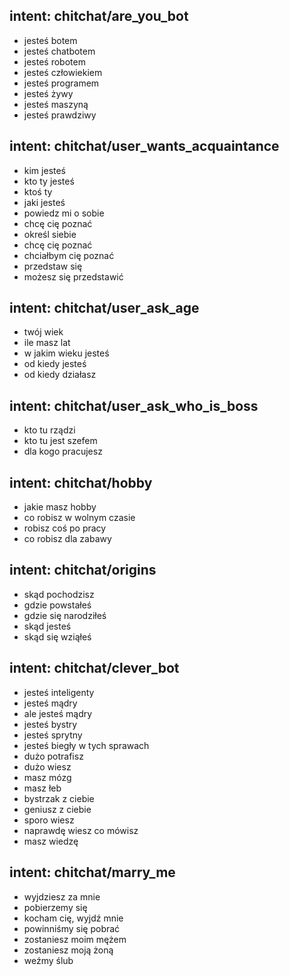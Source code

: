 <!-- intents related to bot challenge, making acquaintance etc -->

<!-- user ask if agent is bot -->
## intent: chitchat/are_you_bot
- jesteś botem
- jesteś chatbotem
- jesteś robotem
- jesteś człowiekiem
- jesteś programem
- jesteś żywy
- jesteś maszyną
- jesteś prawdziwy

<!-- user ask for making acquaintance -->
## intent: chitchat/user_wants_acquaintance
- kim jesteś
- kto ty jesteś
- ktoś ty
- jaki jesteś
- powiedz mi o sobie
- chcę cię poznać
- określ siebie
- chcę cię poznać
- chciałbym cię poznać
- przedstaw się
- możesz się przedstawić

<!-- user ask for agent age -->
## intent: chitchat/user_ask_age
- twój wiek
- ile masz lat
- w jakim wieku jesteś
- od kiedy jesteś
- od kiedy działasz

<!-- user ask who is boss -->
## intent: chitchat/user_ask_who_is_boss
- kto tu rządzi
- kto tu jest szefem
- dla kogo pracujesz

<!-- user ask about hobby -->
## intent: chitchat/hobby
- jakie masz hobby
- co robisz w wolnym czasie
- robisz coś po pracy
- co robisz dla zabawy

<!-- user ask about origins -->
## intent: chitchat/origins
- skąd pochodzisz
- gdzie powstałeś
- gdzie się narodziłeś
- skąd jesteś
- skąd się wziąłeś

<!-- user see bot is so clever -->
## intent: chitchat/clever_bot
- jesteś inteligenty
- jesteś mądry
- ale jesteś mądry
- jesteś bystry
- jesteś sprytny
- jesteś biegły w tych sprawach
- dużo potrafisz
- dużo wiesz
- masz mózg
- masz łeb
- bystrzak z ciebie
- geniusz z ciebie
- sporo wiesz
- naprawdę wiesz co mówisz
- masz wiedzę

<!-- user want to marry -->
## intent: chitchat/marry_me
- wyjdziesz za mnie
- pobierzemy się
- kocham cię, wyjdź mnie
- powinniśmy się pobrać
- zostaniesz moim mężem
- zostaniesz moją żoną
- weźmy ślub
